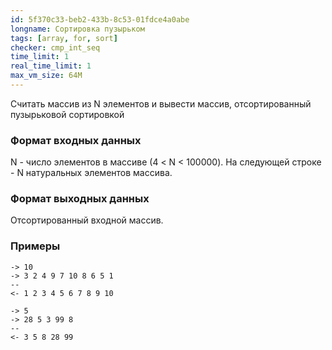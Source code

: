 ```yaml
---
id: 5f370c33-beb2-433b-8c53-01fdce4a0abe
longname: Сортировка пузырьком
tags: [array, for, sort]
checker: cmp_int_seq
time_limit: 1
real_time_limit: 1
max_vm_size: 64M
---
```

 
Считать массив из N элементов и вывести массив,
отсортированный пузырьковой сортировкой
 
### Формат входных данных
 
N - число элементов в массиве (4 < N < 100000).
На следующей строке - N натуральных элементов массива.
 
### Формат выходных данных
 
Отсортированный входной массив.
 
### Примеры
 
```
-> 10
-> 3 2 4 9 7 10 8 6 5 1
--
<- 1 2 3 4 5 6 7 8 9 10
```
```
-> 5
-> 28 5 3 99 8
--
<- 3 5 8 28 99
```